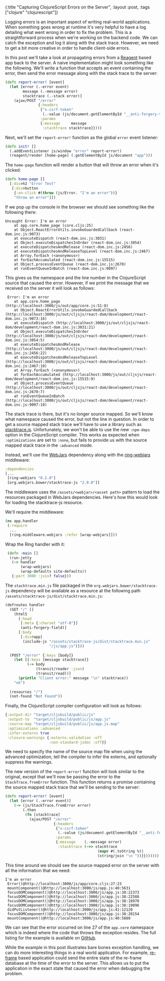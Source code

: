 {:title "Capturing ClojureScript Errors on the Server", :layout :post, :tags ["clojure" "clojurescript"]}

Logging errors is an important aspect of writing real-world applications. When something goes wrong at runtime it's very helpful to have a log detailing what went wrong in order to fix the problem. This is a straightforward process when we're working on the backend code. We can catch the exception and log it along with the stack trace. However, we need to get a bit more creative in order to handle client-side errors.

In this post we'll take a look at propagating errors from a [Reagent](http://reagent-project.github.io/) based app back to the server. A naive implementation might look something like the following. We'll write a function that accepts an event containing the error, then send the error message along with the stack trace to the server:

```clojure
(defn report-error! [event]
  (let [error (.-error event)
        message (.-message error)
        stacktrace (.-stack error)]    
    (ajax/POST "/error"
               {:headers
                {"x-csrf-token"
                 (.-value (js/document.getElementById "__anti-forgery-token"))}
                :params
                {:message     message
                 :stacktrace stacktrace}})))
```

Next, we'll set the `report-error!` function as the global `error` event listener:

```clojure
(defn init! []
  (.addEventListener js/window "error" report-error!)
  (reagent/render [home-page] (.getElementById js/document "app")))
```

The `home-page` function will render a button that will throw an error when it's clicked:

```clojure
(defn home-page []
  [:div>h2 "Error Test"
   [:div>button
    {:on-click #(throw (js/Error. "I'm an error"))}
    "throw an error"]])
```

If we pop up the console in the browser we should see something like the following there:

```
Uncaught Error: I'm an error
    at app.core.home_page (core.cljs:25)
    at Object.ReactErrorUtils.invokeGuardedCallback (react-dom.inc.js:9073)
    at executeDispatch (react-dom.inc.js:3031)
    at Object.executeDispatchesInOrder (react-dom.inc.js:3054)
    at executeDispatchesAndRelease (react-dom.inc.js:2456)
    at executeDispatchesAndReleaseTopLevel (react-dom.inc.js:2467)
    at Array.forEach (<anonymous>)
    at forEachAccumulated (react-dom.inc.js:15515)
    at Object.processEventQueue (react-dom.inc.js:2670)
    at runEventQueueInBatch (react-dom.inc.js:9097)
```

This gives us the namespace and the line number in the ClojureScript source that caused the error. However, if we print the message that we received on the server it will look as follows:

```
 Error: I'm an error
    at app.core.home_page (http://localhost:3000/js/out/app/core.js:51:8)
    at Object.ReactErrorUtils.invokeGuardedCallback (http://localhost:3000/js/out/cljsjs/react-dom/development/react-dom.inc.js:9073:16)
    at executeDispatch (http://localhost:3000/js/out/cljsjs/react-dom/development/react-dom.inc.js:3031:21)
    at Object.executeDispatchesInOrder (http://localhost:3000/js/out/cljsjs/react-dom/development/react-dom.inc.js:3054:5)
    at executeDispatchesAndRelease (http://localhost:3000/js/out/cljsjs/react-dom/development/react-dom.inc.js:2456:22)
    at executeDispatchesAndReleaseTopLevel (http://localhost:3000/js/out/cljsjs/react-dom/development/react-dom.inc.js:2467:10)
    at Array.forEach (<anonymous>)
    at forEachAccumulated (http://localhost:3000/js/out/cljsjs/react-dom/development/react-dom.inc.js:15515:9)
    at Object.processEventQueue (http://localhost:3000/js/out/cljsjs/react-dom/development/react-dom.inc.js:2670:7)
    at runEventQueueInBatch (http://localhost:3000/js/out/cljsjs/react-dom/development/react-dom.inc.js:9097:18)
```

The stack trace is there, but it's no longer source mapped. So we'll know what namespace caused the error, but not the line in question. In order to get a source mapped stack trace we'll have to use a library such as [stacktrace.js](https://github.com/stacktracejs/stacktrace.js). Unfortunately, we won't be able to use the new `:npm-deps` option in the ClojureScript compiler. This works as expected when `:optimizations` are set to `:none`, but fails to provide us with the source mapped stack trace in the `:advanced` mode.

Instead, we'll use the [WebJars](https://www.webjars.org/) dependency along with the [ring-webjars](https://github.com/weavejester/ring-webjars) middleware:

```clojure
:dependencies
[...
 [ring-webjars "0.2.0"]
 [org.webjars.bower/stacktrace-js "2.0.0"]]
```

The middleware uses the `/assets/<webjar>/<asset path>` pattern to load the resources packaged in WebJars dependencies. Here's how this would look for loading the stacktrace-js resource. 

We'll require the middleware:
 
```clojure
(ns app.handler
 (:require
  ...
  [ring.middleware.webjars :refer [wrap-webjars]]))
```
  
Wrap the Ring handler with it:
 
```clojure
 (defn -main []
  (run-jetty
   (-> handler
       (wrap-webjars)
       (wrap-defaults site-defaults))
   {:port 3000 :join? false}))
```

The `stacktrace.min.js` file packaged in the `org.webjars.bower/stacktrace-js` dependency will be available as a resource at the following path `/assets/stacktrace-js/dist/stacktrace.min.js`:

```clojure
(defroutes handler
  (GET "/" []
    (html5
      [:head
       [:meta {:charset "utf-8"}]
       (anti-forgery-field)]
      [:body
       [:div#app]
        (include-js "/assets/stacktrace-js/dist/stacktrace.min.js"
                    "/js/app.js")]))
  
  (POST "/error" {:keys [body]}
    (let [{:keys [message stacktrace]}
          (-> body
              (transit/reader :json)
              (transit/read))]
      (println "Client error:" message "\n" stacktrace))
    "ok")
  
  (resources "/")
  (not-found "Not Found"))
```
   
Finally, the ClojureScript compiler configuration will look as follows:
 
 
```clojure
{:output-dir "target/cljsbuild/public/js"
 :output-to  "target/cljsbuild/public/js/app.js"
 :source-map "target/cljsbuild/public/js/app.js.map"
 :optimizations :advanced
 :infer-externs true
 :closure-warnings {:externs-validation :off
                    :non-standard-jsdoc :off}}
```

We need to specify the name of the source map file when using the advanced optimization, tell the compiler to infer the externs, and optionally suppress the warnings.

The new version of the `report-error!` function will look similar to the original, except that we'll now be passing the error to the `StackTrace.fromError` function. This function returns a promise containing the source mapped stack trace that we'll be sending to the server:

```clojure 
(defn report-error! [event]
  (let [error (.-error event)]
    (-> (js/StackTrace.fromError error)
        (.then
         (fn [stacktrace]
           (ajax/POST "/error"
                      {:headers
                       {"x-csrf-token"
                        (.-value (js/document.getElementById "__anti-forgery-token"))}
                       :params
                       {:message    (.-message error)
                        :stacktrace (->> stacktrace
                                          (mapv #(.toString %))
                                          (string/join "\n "))}}))))))
```
 
This time around we should see the source mapped error on the server with all the information that we need:

```
I'm an error
 Error()@http://localhost:3000/js/app/core.cljs:27:23
 mountComponent()@http://localhost:3000/js/app.js:40:5631
 focusDOMComponent()@http://localhost:3000/js/app.js:38:22373
 focusDOMComponent()@http://localhost:3000/js/app.js:38:22588
 focusDOMComponent()@http://localhost:3000/js/app.js:38:18970
 focusDOMComponent()@http://localhost:3000/js/app.js:38:19096
 didPutListener()@http://localhost:3000/js/app.js:41:12120
 focusDOMComponent()@http://localhost:3000/js/app.js:38:20154
 mountComponent()@http://localhost:3000/js/app.js:40:5880
```

We can see that the error occurred on line 27 of the `app.core` namespace which is indeed where the code that throws the exception resides. The full listing for the example is available on [GitHub](https://github.com/yogthos/clojurescript-error-reporting-example).

While the example in this post illustrates bare bones exception handling, we can do more interesting things in a real world application. For example, [re-frame](https://www.webjars.org/) based application could send the entire state of the re-frame database at the time of the error to the server. This allows us to put the application in the exact state that caused the error when debugging the problem.
